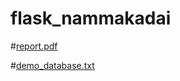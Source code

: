 # flask_nammakadai
#[report.pdf](https://github.com/kalanithibala053/flask_nammakadai/files/12418432/report.pdf)

#[demo_database.txt](https://github.com/kalanithibala053/flask_nammakadai/files/12418601/demo_database.txt)

